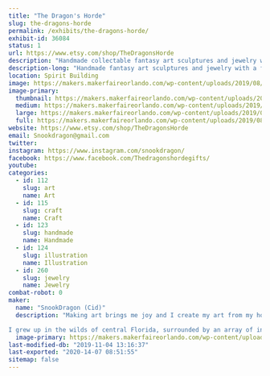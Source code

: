 ```yaml
---
title: "The Dragon's Horde"
slug: the-dragons-horde
permalink: /exhibits/the-dragons-horde/
exhibit-id: 36084
status: 1
url: https://www.etsy.com/shop/TheDragonsHorde
description: "Handmade collectable fantasy art sculptures and jewelry with a focus on dragons. Light up dragons, glow in the dark dragons, and color changing dragons are some of my specialties. I also make various other odd animal figures."
description-long: "Handmade fantasy art sculptures and jewelry with a focus on dragons. Light up dragons, glow in the dark dragons, and color changing dragons are some of my specialties. I also make various other odd animal figures like glow in the dark Blobfish, armored battle corgis, grumpy chickens, and mystical Kitsune foxes. These figurines are 100% handmade from start to finish. I will also have some of my larger sculptures on display, including my sculpture of Figment!"
location: Spirit Building
image: https://makers.makerfaireorlando.com/wp-content/uploads/2019/08/DSCN4757-1024x877.jpg
image-primary:
  thumbnail: https://makers.makerfaireorlando.com/wp-content/uploads/2019/08/DSCN4757-150x150.jpg
  medium: https://makers.makerfaireorlando.com/wp-content/uploads/2019/08/DSCN4757-300x257.jpg
  large: https://makers.makerfaireorlando.com/wp-content/uploads/2019/08/DSCN4757-1024x877.jpg
  full: https://makers.makerfaireorlando.com/wp-content/uploads/2019/08/DSCN4757.jpg
website: https://www.etsy.com/shop/TheDragonsHorde
email: Snookdragon@gmail.com
twitter: 
instagram: https://www.instagram.com/snookdragon/
facebook: https://www.facebook.com/Thedragonshordegifts/
youtube: 
categories:
  - id: 112
    slug: art
    name: Art
  - id: 115
    slug: craft
    name: Craft
  - id: 123
    slug: handmade
    name: Handmade
  - id: 124
    slug: illustration
    name: Illustration
  - id: 260
    slug: jewelry
    name: Jewelry
combat-robot: 0
maker:
  name: "SnookDragon (Cid)"
  description: "Making art brings me joy and I create my art from my home where I also raise my two children. Everything I make is done by hand. I start by designing on paper, then sculpt in clay, mold with silicone, and cast copies in durable resin that then are hand finished by me.

I grew up in the wilds of central Florida, surrounded by an array of interesting reptiles that piqued my interest in the fantastic reptilian creatures known as dragons. For as long as I can remember I have had a love for dragons and fantasy creatures and that has always been depicted in my art. Art has always been my focus and I excelled in my studies in school winning several awards in art shows and through college where I studied fine art. Since 2013 I have been selling my handmade figurines on Etsy."
  image-primary: https://makers.makerfaireorlando.com/wp-content/uploads/2019/08/dragonprofile.jpg
last-modified-db: "2019-11-04 13:16:37"
last-exported: "2020-14-07 08:51:55"
sitemap: false
---
```

